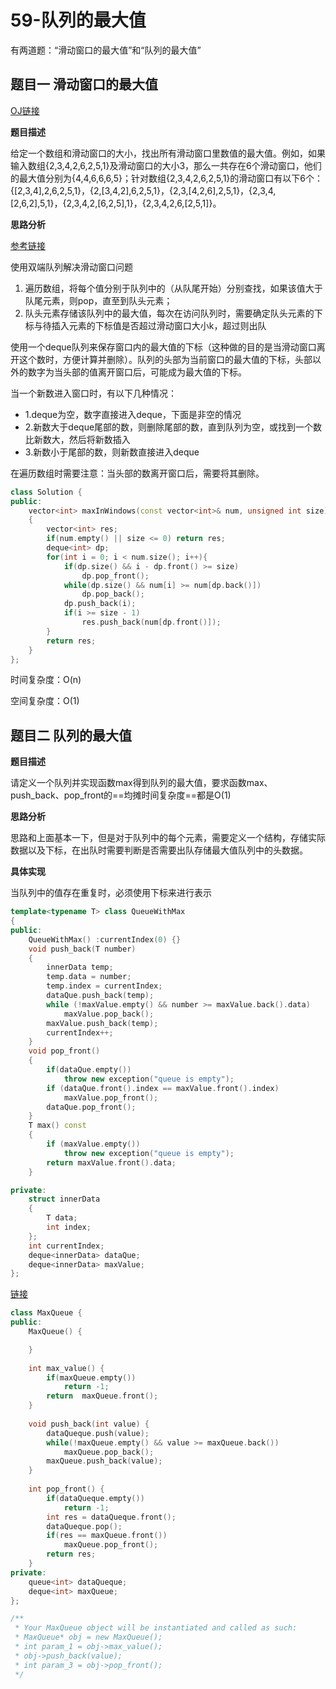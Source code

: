 # 59-队列的最大值

有两道题：“滑动窗口的最大值”和“队列的最大值”

## 题目一 滑动窗口的最大值

[OJ链接](https://www.nowcoder.com/practice/1624bc35a45c42c0bc17d17fa0cba788?tpId=13&tqId=11217&tPage=4&rp=3&ru=%2Fta%2Fcoding-interviews&qru=%2Fta%2Fcoding-interviews%2Fquestion-ranking)

**题目描述**

给定一个数组和滑动窗口的大小，找出所有滑动窗口里数值的最大值。例如，如果输入数组{2,3,4,2,6,2,5,1}及滑动窗口的大小3，那么一共存在6个滑动窗口，他们的最大值分别为{4,4,6,6,6,5}；针对数组{2,3,4,2,6,2,5,1}的滑动窗口有以下6个：{[2,3,4],2,6,2,5,1}，{2,[3,4,2],6,2,5,1}，{2,3,[4,2,6],2,5,1}，{2,3,4,[2,6,2],5,1}，{2,3,4,2,[6,2,5],1}，{2,3,4,2,6,[2,5,1]}。

**思路分析**

[参考链接](https://www.acwing.com/video/202/)

使用双端队列解决滑动窗口问题

1. 遍历数组，将每个值分别于队列中的（从队尾开始）分别查找，如果该值大于队尾元素，则pop，直至到队头元素；
2. 队头元素存储该队列中的最大值，每次在访问队列时，需要确定队头元素的下标与待插入元素的下标值是否超过滑动窗口大小k，超过则出队

使用一个deque队列来保存窗口内的最大值的下标（这种做的目的是当滑动窗口离开这个数时，方便计算并删除）。队列的头部为当前窗口的最大值的下标，头部以外的数字为当头部的值离开窗口后，可能成为最大值的下标。

当一个新数进入窗口时，有以下几种情况：

- 1.deque为空，数字直接进入deque，下面是非空的情况
- 2.新数大于deque尾部的数，则删除尾部的数，直到队列为空，或找到一个数比新数大，然后将新数插入
- 3.新数小于尾部的数，则新数直接进入deque

在遍历数组时需要注意：当头部的数离开窗口后，需要将其删除。

```c++
class Solution {
public:
    vector<int> maxInWindows(const vector<int>& num, unsigned int size)
    {
        vector<int> res;
        if(num.empty() || size <= 0) return res;
        deque<int> dp;
        for(int i = 0; i < num.size(); i++){
            if(dp.size() && i - dp.front() >= size)
                dp.pop_front();
            while(dp.size() && num[i] >= num[dp.back()]) 
                dp.pop_back();
            dp.push_back(i);
            if(i >= size - 1)
                res.push_back(num[dp.front()]);
        }
        return res;
    }
};
```

时间复杂度：O(n)

空间复杂度：O(1)

## 题目二 队列的最大值

**题目描述**

请定义一个队列并实现函数max得到队列的最大值，要求函数max、push_back、pop_front的==均摊时间复杂度==都是O(1)

**思路分析**

思路和上面基本一下，但是对于队列中的每个元素，需要定义一个结构，存储实际数据以及下标，在出队时需要判断是否需要出队存储最大值队列中的头数据。

**具体实现**

当队列中的值存在重复时，必须使用下标来进行表示

```c++
template<typename T> class QueueWithMax
{
public:
	QueueWithMax() :currentIndex(0) {}
	void push_back(T number)
	{
		innerData temp;
		temp.data = number;
		temp.index = currentIndex;
		dataQue.push_back(temp);
		while (!maxValue.empty() && number >= maxValue.back().data)
			maxValue.pop_back();
		maxValue.push_back(temp);
		currentIndex++;
	}
	void pop_front()
	{
		if(dataQue.empty())
			throw new exception("queue is empty");
		if (dataQue.front().index == maxValue.front().index)
			maxValue.pop_front();
		dataQue.pop_front();
	}
	T max() const
	{
		if (maxValue.empty())
			throw new exception("queue is empty");
		return maxValue.front().data;
	}

private:
	struct innerData
	{
		T data;
		int index;
	};
	int currentIndex;
	deque<innerData> dataQue;
	deque<innerData> maxValue;
};
```

[链接](https://leetcode-cn.com/problems/dui-lie-de-zui-da-zhi-lcof/submissions/)

```c++
class MaxQueue {
public:
    MaxQueue() {

    }
    
    int max_value() {
        if(maxQueue.empty())
            return -1;
        return  maxQueue.front();
    }
    
    void push_back(int value) {
        dataQueque.push(value);
        while(!maxQueue.empty() && value >= maxQueue.back())
            maxQueue.pop_back();
        maxQueue.push_back(value);
    }
    
    int pop_front() {
        if(dataQueque.empty())
            return -1;
        int res = dataQueque.front();
        dataQueque.pop();
        if(res == maxQueue.front())
            maxQueue.pop_front();
        return res;
    }
private:
    queue<int> dataQueque;
    deque<int> maxQueue;
};

/**
 * Your MaxQueue object will be instantiated and called as such:
 * MaxQueue* obj = new MaxQueue();
 * int param_1 = obj->max_value();
 * obj->push_back(value);
 * int param_3 = obj->pop_front();
 */
```

